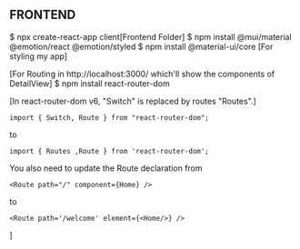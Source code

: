 FRONTEND
--------------------------
$ npx create-react-app client[Frontend Folder]
$ npm install @mui/material @emotion/react @emotion/styled
$ npm install @material-ui/core [For styling my app]

[For Routing in http://localhost:3000/ which'll show the components of DetailView]
$ npm install react-router-dom

[In react-router-dom v6, "Switch" is replaced by routes "Routes".]

```
import { Switch, Route } from "react-router-dom";
```

to

```
import { Routes ,Route } from 'react-router-dom';
```


You also need to update the Route declaration from

```
<Route path="/" component={Home} />
```
to

```
<Route path='/welcome' element={<Home/>} />
```

]
